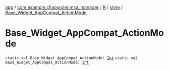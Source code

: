 [app](../../../index.md) / [com.example.chaosruler.msa_manager](../../index.md) / [R](../index.md) / [style](index.md) / [Base_Widget_AppCompat_ActionMode](.)

# Base_Widget_AppCompat_ActionMode

`static val Base_Widget_AppCompat_ActionMode: `[`Int`](https://kotlinlang.org/api/latest/jvm/stdlib/kotlin/-int/index.html)
`static val Base_Widget_AppCompat_ActionMode: `[`Int`](https://kotlinlang.org/api/latest/jvm/stdlib/kotlin/-int/index.html)